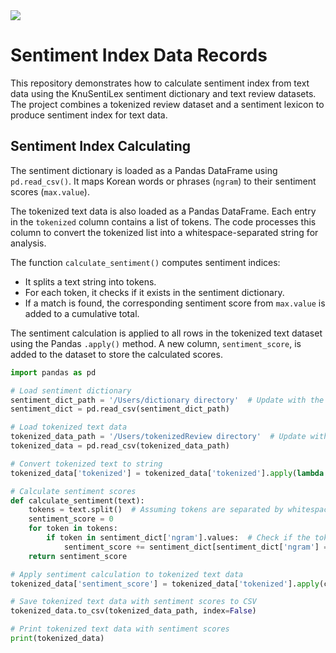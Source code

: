 <img src="https://img.shields.io/badge/python-3776AB?style=for-the-badge&logo=python&logoColor=white">  

# Sentiment Index Data Records
This repository demonstrates how to calculate sentiment index from text data using the KnuSentiLex sentiment dictionary and text review datasets. The project combines a tokenized review dataset and a sentiment lexicon to produce sentiment index for text data.

## Sentiment Index Calculating
The sentiment dictionary is loaded as a Pandas DataFrame using `pd.read_csv()`. It maps Korean words or phrases (`ngram`) to their sentiment scores (`max.value`).

The tokenized text data is also loaded as a Pandas DataFrame. Each entry in the `tokenized` column contains a list of tokens. The code processes this column to convert the tokenized list into a whitespace-separated string for analysis.

The function `calculate_sentiment()` computes sentiment indices:
- It splits a text string into tokens.
- For each token, it checks if it exists in the sentiment dictionary.
- If a match is found, the corresponding sentiment score from `max.value` is added to a cumulative total.

The sentiment calculation is applied to all rows in the tokenized text dataset using the Pandas `.apply()` method. A new column, `sentiment_score`, is added to the dataset to store the calculated scores.

```python
import pandas as pd

# Load sentiment dictionary
sentiment_dict_path = '/Users/dictionary directory'  # Update with the correct path to the KnuSentiLex dictionary
sentiment_dict = pd.read_csv(sentiment_dict_path)

# Load tokenized text data
tokenized_data_path = '/Users/tokenizedReview directory'  # Update with the correct path to the tokenized review data
tokenized_data = pd.read_csv(tokenized_data_path)

# Convert tokenized text to string
tokenized_data['tokenized'] = tokenized_data['tokenized'].apply(lambda x: ' '.join(eval(x)))  # Convert list of tokens to string

# Calculate sentiment scores
def calculate_sentiment(text):
    tokens = text.split()  # Assuming tokens are separated by whitespace
    sentiment_score = 0
    for token in tokens:
        if token in sentiment_dict['ngram'].values:  # Check if the token exists in the sentiment dictionary
            sentiment_score += sentiment_dict[sentiment_dict['ngram'] == token]['max.value'].values[0]  # Add the sentiment score
    return sentiment_score

# Apply sentiment calculation to tokenized text data
tokenized_data['sentiment_score'] = tokenized_data['tokenized'].apply(calculate_sentiment)

# Save tokenized text data with sentiment scores to CSV
tokenized_data.to_csv(tokenized_data_path, index=False)

# Print tokenized text data with sentiment scores
print(tokenized_data)
```
